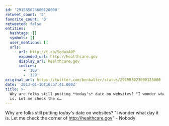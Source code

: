 ```yaml
---
id: '291585023600128000'
retweet_count: '2'
favorite_count: '0'
retweeted: false
entities:
  hashtags: []
  symbols: []
  user_mentions: []
  urls:
    - url: http://t.co/SodoxAOP
      expanded_url: http://healthcare.gov
      display_url: healthcare.gov
      indices:
        - '109'
        - '129'
original_url: https://twitter.com/benbalter/status/291585023600128000
date: '2013-01-16T16:37:41.000Z'
title: >-
  Why are folks still putting *today's* date on websites? "I wonder what day it
  is. Let me check the c…
---
```


Why are folks still putting *today's* date on websites? "I wonder what day it is. Let me check the corner of http://healthcare.gov" - Nobody
